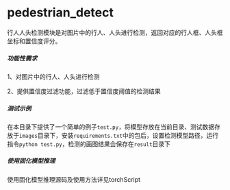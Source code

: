 # pedestrian_detect

行人人头检测模块是对图片中的行人、人头进行检测，返回对应的行人框、人头框坐标和置信度评分。

##### 功能性需求

1、对图片中的行人、人头进行检测

2、提供置信度过滤功能，过滤低于置信度阈值的检测结果

##### 测试示例
在本目录下提供了一个简单的例子`test.py`，将模型存放在当前目录、测试数据存放于`images`目录下，安装`requirements.txt`中的包后，设置检测模型路径，运行指令`python test.py`，检测的画图结果会保存在`result`目录下

##### **使用固化模型推理**

使用固化模型推理源码及使用方法详见torchScript


